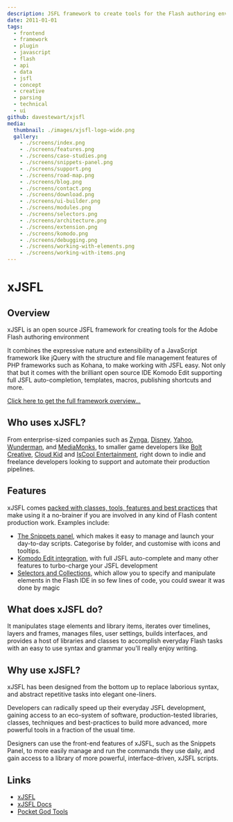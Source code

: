 ```yaml
---
description: JSFL framework to create tools for the Flash authoring environment
date: 2011-01-01
tags:
  - frontend
  - framework
  - plugin
  - javascript
  - flash
  - api
  - data
  - jsfl
  - concept
  - creative
  - parsing
  - technical
  - ui
github: davestewart/xjsfl
media:
  thumbnail: ./images/xjsfl-logo-wide.png
  gallery:
    - ./screens/index.png
    - ./screens/features.png
    - ./screens/case-studies.png
    - ./screens/snippets-panel.png
    - ./screens/support.png
    - ./screens/road-map.png
    - ./screens/blog.png
    - ./screens/contact.png
    - ./screens/download.png
    - ./screens/ui-builder.png
    - ./screens/modules.png
    - ./screens/selectors.png
    - ./screens/architecture.png
    - ./screens/extension.png
    - ./screens/komodo.png
    - ./screens/debugging.png
    - ./screens/working-with-elements.png
    - ./screens/working-with-items.png
---
```


# xJSFL

## Overview

xJSFL is an open source JSFL framework for creating tools for the Adobe Flash authoring environment

It combines the expressive nature and extensibility of a JavaScript framework like jQuery with the structure and file management features of PHP frameworks such as Kohana, to make working with JSFL easy. Not only that but it comes with the brilliant open source IDE Komodo Edit supporting full JSFL auto-completion, templates, macros, publishing shortcuts and more.

[Click here to get the full framework overview...](https://xjsfl.vercel.app/support/guides/framework/xjsfl-overview)

## Who uses xJSFL?

From enterprise-sized companies such as [Zynga](https://zynga.com/), [Disney](https://disney.co.uk/disneyinteractivestudios/), [Yahoo](https://developer.yahoo.com/flash/), [Wunderman](https://wunderman.co.uk/), and [MediaMonks](https://mediamonks.com/), to smaller game developers like [Bolt Creative](https://boltcreative.com/), [Cloud Kid](https://cloudkid.com/) and [IsCool Entertainment](https://iscoolentertainment.com/en/), right down to indie and freelance developers looking to support and automate their production pipelines.

## Features

xJSFL comes [packed with classes, tools, features and best practices](https://xjsfl.vercel.app/features) that make using it a no-brainer if you are involved in any kind of Flash content production work. Examples include:

- [The Snippets panel](https://xjsfl.vercel.app/feature/snippets-panel), which makes it easy to manage and launch your day-to-day scripts. Categorise by folder, and customise with icons and tooltips.
- [Komodo Edit integration](https://xjsfl.vercel.app/feature/komodo-edit), with full JSFL auto-complete and many other features to turbo-charge your JSFL development
- [Selectors and Collections](https://xjsfl.vercel.app/feature/selectors-collections), which allow you to specify and manipulate elements in the Flash IDE in so few lines of code, you could swear it was done by magic

## What does xJSFL do?

It manipulates stage elements and library items, iterates over timelines, layers and frames, manages files, user settings, builds interfaces, and provides a host of libraries and classes to accomplish everyday Flash tasks with an easy to use syntax and grammar you'll really enjoy writing.

## Why use xJSFL?

xJSFL has been designed from the bottom up to replace laborious syntax, and abstract repetitive tasks into elegant one-liners.

Developers can radically speed up their everyday JSFL development, gaining access to an eco-system of software, production-tested libraries, classes, techniques and best-practices to build more advanced, more powerful tools in a fraction of the usual time.

Designers can use the front-end features of xJSFL, such as the Snippets Panel, to more easily manage and run the commands they use daily, and gain access to a library of more powerful, interface-driven, xJSFL scripts.

## Links

- [xJSFL](https://github.com/davestewart/xjsfl)
- [xJSFL Docs](https://xjsfl.vercel.app)
- [Pocket God Tools](../pocket-god-tools)
